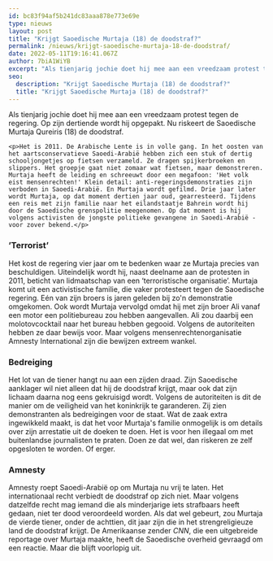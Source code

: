```yaml
---
id: bc83f94af5b241dc83aaa878e773e69e
type: nieuws
layout: post
title: "Krijgt Saoedische Murtaja (18) de doodstraf?"
permalink: /nieuws/krijgt-saoedische-murtaja-18-de-doodstraf/
date: 2022-05-11T19:16:41.067Z
author: 7biA1WiYB
excerpt: "Als tienjarig jochie doet hij mee aan een vreedzaam protest tegen de regering. Op zijn dertiende wordt hij opgepakt. Nu riskeert de Saoedische Murtaja Qureiris (18) de doodstraf.   "
seo:
  description: "Krijgt Saoedische Murtaja (18) de doodstraf?"
  title: "Krijgt Saoedische Murtaja (18) de doodstraf?"
---
```

Als tienjarig jochie doet hij mee aan een vreedzaam protest tegen de regering. Op zijn dertiende wordt hij opgepakt. Nu riskeert de Saoedische Murtaja Qureiris (18) de doodstraf.   

    <p>Het is 2011. De Arabische Lente is in volle gang. In het oosten van het aartsconservatieve Saoedi-Arabië hebben zich een stuk of dertig schooljongetjes op fietsen verzameld. Ze dragen spijkerbroeken en slippers. Het groepje gaat niet zomaar wat fietsen, maar demonstreren. Murtaja heeft de leiding en schreeuwt door een megafoon: 'Het volk eist mensenrechten!' Klein detail: anti-regeringsdemonstraties zijn verboden in Saoedi-Arabië. En Murtaja wordt gefilmd. Drie jaar later wordt Murtaja, op dat moment dertien jaar oud, gearresteerd. Tijdens een reis met zijn familie naar het eilandstaatje Bahrein wordt hij door de Saoedische grenspolitie meegenomen. Op dat moment is hij volgens activisten de jongste politieke gevangene in Saoedi-Arabië - voor zover bekend.</p>
<h3>’Terrorist’</h3>
<p>Het kost de regering vier jaar om te bedenken waar ze Murtaja precies van beschuldigen. Uiteindelijk wordt hij, naast deelname aan de protesten in 2011, beticht van lidmaatschap van een ‘terroristische organisatie’. Murtaja komt uit een activistische familie, die vaker protesteert tegen de Saoedische regering. Eén van zijn broers is jaren geleden bij zo'n demonstratie omgekomen. Ook wordt Murtaja vervolgd omdat hij met zijn broer Ali vanaf een motor een politiebureau zou hebben aangevallen. Ali zou daarbij een molotovcocktail naar het bureau hebben gegooid. Volgens de autoriteiten hebben ze daar bewijs voor. Maar volgens mensenrechtenorganisatie Amnesty International zijn die bewijzen extreem wankel. </p>
<h3>Bedreiging</h3>
<p>Het lot van de tiener hangt nu aan een zijden draad. Zijn Saoedische aanklager wil niet alleen dat hij de doodstraf krijgt, maar ook dat zijn lichaam daarna nog eens gekruisigd wordt. Volgens de autoriteiten is dit de manier om de veiligheid van het koninkrijk te garanderen. Zij zien demonstranten als bedreigingen voor de staat. Wat de zaak extra ingewikkeld maakt, is dat het voor Murtaja's familie onmogelijk is om details over zijn arrestatie uit de doeken te doen. Het is voor hen illegaal om met buitenlandse journalisten te praten. Doen ze dat wel, dan riskeren ze zelf opgesloten te worden. Of erger.</p>
<h3>Amnesty</h3>
<p>Amnesty roept Saoedi-Arabië op om Murtaja nu vrij te laten. Het internationaal recht verbiedt de doodstraf op zich niet. Maar volgens datzelfde recht mag iemand die als minderjarige iets strafbaars heeft gedaan, niet ter dood veroordeeld worden. Als dat wel gebeurt, zou Murtaja de vierde tiener, onder de achttien, dit jaar zijn die in het strengreligieuze land de doodstraf krijgt. De Amerikaanse zender <em>CNN</em>, die een uitgebreide reportage over Murtaja maakte, heeft de Saoedische overheid gevraagd om een reactie. Maar die blijft voorlopig uit.</p>  
